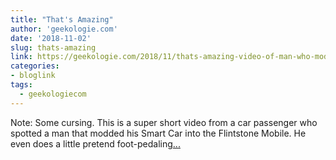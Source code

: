 ```yaml
---
title: "That's Amazing"
author: 'geekologie.com'
date: '2018-11-02'
slug: thats-amazing
link: https://geekologie.com/2018/11/thats-amazing-video-of-man-who-modded-hi.php
categories:
- bloglink
tags:
  - geekologiecom
---
```


Note: Some cursing. This is a super short video from a car passenger who spotted a man that modded his Smart Car into the Flintstone Mobile. He even does a little pretend foot-pedaling[... <i class="fas fa-external-link-alt"></i>](https://geekologie.com/2018/11/thats-amazing-video-of-man-who-modded-hi.php)

